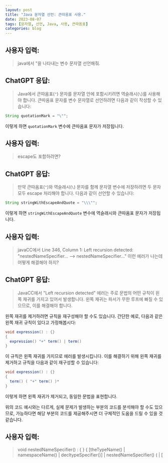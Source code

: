 ```yaml
---
layout: post
title: "Java 문자열 선언: 큰따옴표 사용."
date: 2023-08-07
tags: [문자열, 선언, Java, 사용, 큰따옴표]
categories: blog
---
```


## 사용자 입력:
> java에서 \"을 나타내는 변수 문자열 선언해줘.

## ChatGPT 응답:
> Java에서 큰따옴표(`"`) 문자를 문자열 안에 포함시키려면 역슬래시(`\`)를 사용해야 합니다. 큰따옴표 문자를 변수 문자열로 선언하려면 다음과 같이 작성할 수 있습니다:

```java
String quotationMark = "\"";
```

이렇게 하면 `quotationMark` 변수에 큰따옴표 문자가 저장됩니다.

## 사용자 입력:
> escape도 포함하려면?

## ChatGPT 응답:
> 만약 큰따옴표(`"`)와 역슬래시(`\`) 문자를 함께 문자열 변수에 저장하려면 두 문자 모두 escape 처리해야 합니다. 다음과 같이 선언할 수 있습니다:

```java
String stringWithEscapeAndQuote = "\\\"";
```

이렇게 하면 `stringWithEscapeAndQuote` 변수에 역슬래시와 큰따옴표 문자가 저장됩니다.

## 사용자 입력:
> javaCC에서 Line 346, Column 1: Left recursion detected: "nestedNameSpecifier... --> nestedNameSpecifier..." 이런 에러가 나는데 어떻게 해결해야 하지?

## ChatGPT 응답:
> JavaCC에서 "Left recursion detected" 에러는 주로 문법의 어떤 규칙이 왼쪽 재귀를 가지고 있어서 발생합니다. 왼쪽 재귀는 파서가 무한 루프에 빠질 수 있으므로, 이를 해결해야 합니다.

왼쪽 재귀를 제거하려면 규칙을 재구성해야 할 수도 있습니다. 간단한 예로, 다음과 같은 왼쪽 재귀 규칙이 있다고 가정해봅시다:

```java
void expression() : {}
{
  expression() "+" term() | term()
}
```

이 규칙은 왼쪽 재귀를 가지므로 에러를 발생시킵니다. 이를 해결하기 위해 왼쪽 재귀를 제거하고 규칙을 다음과 같이 재구성할 수 있습니다:

```java
void expression() : {}
{
  term() ( "+" term() )*
}
```

이렇게 하면 왼쪽 재귀가 제거되고, 동일한 문법을 표현합니다.

위의 코드 예시와는 다르게, 실제 문제가 발생하는 부분의 코드를 분석해야 할 수도 있으므로, 가능하다면 해당 부분의 코드를 제공해주시면 더 구체적인 도움을 드릴 수 있을 것 같습니다.

## 사용자 입력:
> void nestedNameSpecifier() :
{
}
{
    [theTypeName() | namespaceName() | decltypeSpecifier()] <Doublecolon>
    | nestedNameSpecifier() (<Identifier> | [<Template>]  simpleTemplateId()
    ) <Doublecolon>
} 이것은 javaCC구문의 일부인데, 여기서 left-recursion이 발생한데. 오류를 없애려면 어떻게 바꿔야 하나?

## ChatGPT 응답:
> 왼쪽 재귀 문제를 해결하기 위해서는 왼쪽 재귀의 패턴을 찾고 해당 부분을 재귀적으로 호출하지 않도록 재구조화해야 합니다. 주어진 `nestedNameSpecifier` 규칙에서 왼쪽 재귀는 `nestedNameSpecifier`가 자신을 직접 호출하고 있으므로 이 부분을 수정해야 합니다.

코드를 다음과 같이 변경해보세요:

```java
void nestedNameSpecifier() :
{}
{
    [theTypeName() | namespaceName() | decltypeSpecifier()] <Doublecolon> (nestedNameSpecifierSuffix())*
}

void nestedNameSpecifierSuffix() :
{}
{
    (<Identifier> | [<Template>] simpleTemplateId()) <Doublecolon>
}
```

이렇게 하면 `nestedNameSpecifier` 규칙이 자기 자신을 직접 호출하지 않고 `nestedNameSpecifierSuffix`를 반복 호출하도록 변경되었습니다. 이 구조는 원래의 구조와 의미가 같으면서도 왼쪽 재귀를 제거합니다.

재귀 구조는 종종 어려울 수 있으므로, 변경 후에도 코드가 여전히 원하는 대로 동작하는지 충분히 테스트하는 것이 좋습니다.

## 사용자 입력:
> void noPointerNewDeclarator() :
{
}
{
    <LeftBracket> expression() <RightBracket>  [attributeSpecifierSeq()]
    | noPointerNewDeclarator() <LeftBracket> constantExpression() <RightBracket> [attributeSpecifierSeq()]
} 이것은 javaCC구문의 일부인데, 여기서 left-recursion이 발생한데. 오류를 없애려면 어떻게 바꿔야 하나?

## ChatGPT 응답:
> 주어진 `noPointerNewDeclarator` 규칙에서 왼쪽 재귀는 `noPointerNewDeclarator`가 자신을 직접 호출하고 있으므로, 이 부분을 수정해야 합니다. 다음과 같이 왼쪽 재귀를 제거하면 됩니다:

```java
void noPointerNewDeclarator() :
{}
{
    (<LeftBracket> expression() <RightBracket> [attributeSpecifierSeq()]) (noPointerNewDeclaratorSuffix())*
}

void noPointerNewDeclaratorSuffix() :
{}
{
    <LeftBracket> constantExpression() <RightBracket> [attributeSpecifierSeq()]
}
```

이 변경은 `noPointerNewDeclarator` 규칙을 자기 자신을 직접 호출하지 않고 `noPointerNewDeclaratorSuffix`를 반복 호출하도록 변경합니다. 원래의 의미와 동일하면서도 왼쪽 재귀를 제거합니다.

변경 후에도 여전히 원하는 대로 동작하는지 충분히 테스트하는 것이 좋습니다.

## 사용자 입력:
> void noPointerDeclarator() : {}
{
    declaratorid() [attributeSpecifierSeq()]
    |
    noPointerDeclarator() (
        parametersAndQualifiers()
        | <LeftBracket> [constantExpression()] <RightBracket> [attributeSpecifierSeq()]
    )
    |
    <LeftParen> pointerDeclarator() <RightParen>
} 이것은 javaCC구문의 일부인데, 여기서 left-recursion이 발생한데. 오류를 없애려면 어떻게 바꿔야 하나?

## ChatGPT 응답:
> 이 문제의 해결을 위해서는 왼쪽 재귀 패턴을 찾고 해당 부분을 재귀적으로 호출하지 않도록 재구조화해야 합니다.

주어진 `noPointerDeclarator` 규칙에서 왼쪽 재귀는 `noPointerDeclarator`가 자신을 직접 호출하고 있으므로 이 부분을 수정해야 합니다. 아래 코드는 왼쪽 재귀를 제거한 형태입니다:

```java
void noPointerDeclarator() : {}
{
    declaratorid() [attributeSpecifierSeq()] (noPointerDeclaratorSuffix())*
    |
    <LeftParen> pointerDeclarator() <RightParen>
}

void noPointerDeclaratorSuffix() : {}
{
    parametersAndQualifiers()
    |
    <LeftBracket> [constantExpression()] <RightBracket> [attributeSpecifierSeq()]
}
```

이 변경은 `noPointerDeclarator` 규칙이 자기 자신을 직접 호출하지 않고 `noPointerDeclaratorSuffix`를 반복 호출하도록 변경합니다. 원래의 의미와 동일하면서도 왼쪽 재귀를 제거합니다.

변경 후에도 여전히 원하는 대로 동작하는지 충분히 테스트하는 것이 좋습니다.

## 사용자 입력:
> void noPointerAbstractDeclarator() : {}
{
    noPointerAbstractDeclarator() (
        parametersAndQualifiers()
        | noPointerAbstractDeclarator() <LeftBracket> [constantExpression()] <RightBracket> [attributeSpecifierSeq()]
        )
    |
    parametersAndQualifiers()
    |
    <LeftBracket> [constantExpression()] <RightBracket> [attributeSpecifierSeq()]
    |
    <LeftParen> pointerAbstractDeclarator() <RightParen>
} 이것은 javaCC구문의 일부인데, 여기서 left-recursion이 발생한데. 오류를 없애려면 어떻게 바꿔야 하나?

## ChatGPT 응답:
> 이 예시에서의 왼쪽 재귀는 `noPointerAbstractDeclarator`가 자신을 직접 호출하고 있기 때문에 발생합니다. 여기서의 왼쪽 재귀 제거는 조금 더 복잡한데, 재귀 패턴을 보면 다른 옵션들이 병합되어 있어서 일반화하기 어렵습니다. 하지만 아래와 같이 재구조화하여 왼쪽 재귀를 제거할 수 있습니다:

```java
void noPointerAbstractDeclarator() : {}
{
    ( parametersAndQualifiers() | <LeftBracket> [constantExpression()] <RightBracket> [attributeSpecifierSeq()] | <LeftParen> pointerAbstractDeclarator() <RightParen> ) (noPointerAbstractDeclaratorSuffix())*
}

void noPointerAbstractDeclaratorSuffix() : {}
{
    noPointerAbstractDeclarator() <LeftBracket> [constantExpression()] <RightBracket> [attributeSpecifierSeq()]
}
```

위 코드는 원래의 의미를 유지하면서 왼쪽 재귀를 제거합니다. 변경 후에도 여전히 원하는 대로 동작하는지 충분히 테스트하는 것이 좋습니다.

이러한 왼쪽 재귀 패턴의 해결은 종종 복잡할 수 있으므로, 문법 전체에 대한 전체적인 이해가 필요합니다. 따라서 이 수정이 여러분의 전체 문법과 완벽하게 일치하는지 확인하는 것이 중요합니다.

## 사용자 입력:
> javaCC컴파일할 때 Error: Line 472, Column 5: Expansion within "(...)?" can be matched by empty string.이런 에러는?

## ChatGPT 응답:
> JavaCC에서 "Expansion within `(...)?` can be matched by empty string"라는 오류는 선택적 확장 `( ... )?` 내에 있는 표현이 빈 문자열과 일치할 수 있음을 나타냅니다. 이것은 파서가 무한 루프에 빠질 수 있으므로 해결해야 할 문제입니다.

이 문제를 해결하려면, 해당 확장이 빈 문자열과 일치하지 않도록 코드를 변경해야 합니다.

오류 메시지에 나와 있는 특정 라인과 열을 참조하여 문제가 있는 부분을 찾은 후, 해당 부분의 선택적 확장을 분석하고 수정해야 할 것입니다.

문제를 더 구체적으로 진단하려면 해당 코드 라인의 내용이 필요할 수 있습니다. 코드의 일부분을 제공해 주시면, 더 구체적인 도움을 드릴 수 있을 것 같습니다.

## 사용자 입력:
> void noPointerAbstractPackDeclarator() : {}
{
    noPointerAbstractPackDeclarator() ( parametersAndQualifiers() | <LeftBracket> [constantExpression()] <RightBracket> [attributeSpecifierSeq()] )
    |
    <Ellipsis>
}
이것은 javaCC구문의 일부인데, 여기서 left-recursion이 발생한데. 오류를 없애려면 어떻게 바꿔야 하나?

## ChatGPT 응답:
> 주어진 `noPointerAbstractPackDeclarator` 규칙에서 왼쪽 재귀는 규칙이 자신을 직접 호출하고 있기 때문에 발생합니다. 이를 해결하기 위해 재귀 호출을 제거하고, 필요한 패턴을 유지하면서 재귀 구조를 변경해야 합니다.

아래의 코드는 왼쪽 재귀를 제거한 형태입니다:

```java
void noPointerAbstractPackDeclarator() : {}
{
    <Ellipsis> (noPointerAbstractPackDeclaratorSuffix())*
}

void noPointerAbstractPackDeclaratorSuffix() : {}
{
    parametersAndQualifiers()
    |
    <LeftBracket> [constantExpression()] <RightBracket> [attributeSpecifierSeq()]
}
```

여기서, 원래의 규칙을 두 부분으로 분리했습니다. 첫 번째 부분은 `<Ellipsis>`로 시작하고, 그 다음에 `noPointerAbstractPackDeclaratorSuffix`를 여러 번 반복할 수 있습니다.

이러한 변경은 왼쪽 재귀를 제거하면서도 원래의 의미를 유지합니다. 변경 후에도 여전히 원하는 대로 동작하는지 충분히 테스트하는 것이 좋습니다.

## 사용자 입력:
> (noPointerAbstractPackDeclaratorSuffix())* |  <Ellipsis>  이렇게 하지 않은 이유는?

## ChatGPT 응답:
> 제안하신 변경 `(noPointerAbstractPackDeclaratorSuffix())* | <Ellipsis>`는 왼쪽 재귀를 제거하지 않을 뿐만 아니라 의미도 원래 규칙과 다르게 됩니다.

원래의 규칙은 `noPointerAbstractPackDeclarator`가 자기 자신을 호출하는 형태로 재귀적인 구조를 가지고 있으며, `<Ellipsis>`가 있을 수 있습니다. 제안하신 변경은 이러한 재귀 구조를 완전히 제거하고, 대신 `noPointerAbstractPackDeclaratorSuffix`를 0번 이상 반복하거나 `<Ellipsis>` 중 하나를 선택하는 구조가 됩니다. 이것은 원래의 의미와 다릅니다.

왼쪽 재귀를 제거하면서 원래의 의미를 유지하려면, 재귀 구조를 변경하되 선택적 확장을 사용하여 원래의 의미를 유지해야 합니다. 제안한 코드는 이러한 목표를 달성하려고 했던 것입니다.

그럼에도 불구하고, 원래 의도와 정확히 일치하는지는 전체 문법과 어떻게 상호작용하는지에 따라 달라질 수 있으므로, 변경 후에 충분한 테스트를 수행하는 것이 중요합니다.

## 사용자 입력:
> 위 내용으로는  <Ellipsis>는 무조건 읽는다는 뜻 아닌가?

## ChatGPT 응답:
> 죄송합니다. 제가 제공한 코드 해석과 의도를 정확하게 전달하지 못한 것 같습니다. 문맥을 더 고려하여 분석해보겠습니다.

원래 규칙:

```java
void noPointerAbstractPackDeclarator() : {}
{
    noPointerAbstractPackDeclarator() ( parametersAndQualifiers() | <LeftBracket> [constantExpression()] <RightBracket> [attributeSpecifierSeq()] )
    |
    <Ellipsis>
}
```

이 규칙에서 `noPointerAbstractPackDeclarator`가 자기 자신을 호출하므로 왼쪽 재귀가 있습니다. 그리고 재귀 호출 뒤에 다른 확장이 오거나 `<Ellipsis>` 토큰이 올 수 있습니다.

제가 제안한 변경:

```java
void noPointerAbstractPackDeclarator() : {}
{
    <Ellipsis> (noPointerAbstractPackDeclaratorSuffix())*
}

void noPointerAbstractPackDeclaratorSuffix() : {}
{
    parametersAndQualifiers()
    |
    <LeftBracket> [constantExpression()] <RightBracket> [attributeSpecifierSeq()]
}
```

여기서 `<Ellipsis>`는 무조건 읽혀야 하며, 이후에 `noPointerAbstractPackDeclaratorSuffix` 확장이 0번 이상 반복될 수 있습니다.

원래 규칙의 의도와 전체 문법을 정확히 이해하지 못했을 수 있으므로, 이 변경이 정확하게 원하는 동작을 수행하는지는 테스트와 검토가 필요합니다.

원하는 동작을 좀 더 명확하게 설명해 주시면, 그에 따라 정확한 해결책을 제안할 수 있을 것 같습니다.

## 사용자 입력:
> 네 말이 맞다.

## ChatGPT 응답:
> 감사합니다. 왼쪽 재귀와 관련된 문제는 종종 복잡하고 문맥에 의존적일 수 있으므로, 정확한 해결책을 찾기 위해서는 전체 문법과 특정 규칙이 어떻게 작동해야 하는지에 대한 충분한 이해가 필요합니다.

제가 제안한 변경이나 이해가 부족한 부분이 있으면 언제든지 질문해 주세요. 문제 해결에 도움이 되고자 합니다.

## 사용자 입력:
> void noPointerAbstractDeclarator() : {}
{
    noPointerAbstractDeclarator() (
        parametersAndQualifiers()
        | noPointerAbstractDeclarator() <LeftBracket> [constantExpression()] <RightBracket> [attributeSpecifierSeq()]
        )
    |
    parametersAndQualifiers()
    |
    <LeftBracket> [constantExpression()] <RightBracket> [attributeSpecifierSeq()]
    |
    <LeftParen> pointerAbstractDeclarator() <RightParen>
} 이것은 javaCC구문의 일부인데, 여기서 left-recursion이 발생한데. 오류를 없애려면 어떻게 바꿔야 하나?

## ChatGPT 응답:
> 이 경우의 왼쪽 재귀는 `noPointerAbstractDeclarator`가 자기 자신을 직접 호출하고 있기 때문에 발생합니다. 이 문제를 해결하기 위해 해당 재귀 구조를 다시 작성해야 합니다.

주어진 규칙의 의도를 완전히 이해하지 않았지만, 아래와 같이 재작성하여 왼쪽 재귀를 제거할 수 있을 것 같습니다.

```java
void noPointerAbstractDeclarator() : {}
{
    (parametersAndQualifiers() | <LeftBracket> [constantExpression()] <RightBracket> [attributeSpecifierSeq()] | <LeftParen> pointerAbstractDeclarator() <RightParen> ) (noPointerAbstractDeclaratorSuffix())*
}

void noPointerAbstractDeclaratorSuffix() : {}
{
    parametersAndQualifiers()
    | <LeftBracket> [constantExpression()] <RightBracket> [attributeSpecifierSeq()]
}
```

이 예제에서 `noPointerAbstractDeclarator`가 자신을 직접 호출하는 대신, 새로운 규칙 `noPointerAbstractDeclaratorSuffix`를 만들어서 재귀를 분리했습니다. `noPointerAbstractDeclaratorSuffix`는 원래 규칙의 재귀 부분을 나타냅니다.

이 변경은 왼쪽 재귀를 제거하면서도 동일한 구문을 분석하게 됩니다. 하지만, 원래 규칙의 정확한 의미와 동작을 보장하려면 전체 문맥과 상호 작용하는 다른 규칙을 함께 고려해야 할 수 있으므로, 변경 후 충분히 테스트해 보시는 것이 좋습니다.

## 사용자 입력:
> void postfixExpression() :
{
}
{
    primaryExpression()
    | postfixExpression() <LeftBracket> (expression() | bracedInitList()) <RightBracket>
    | postfixExpression() <LeftParen> [expressionList()] <RightParen>
    | (simpleTypeSpecifier() | typeNameSpecifier()) (
        <LeftParen> [expressionList()] <RightParen>
        | bracedInitList()
    )
    | postfixExpression() (<Dot> | <Arrow> ) (
        [<Template>]  idExpression()
        | pseudoDestructorName()
    )
    | postfixExpression() (<PlusPlus> | <MinusMinus>)
    | (
        <Dynamic_cast>
        | <Static_cast>
        | <Reinterpret_cast>
        | <Const_cast>
    ) <Less> theTypeId() <Greater> <LeftParen> expression() <RightParen>
    | typeIdOfTheTypeId() <LeftParen> (expression() | theTypeId()) <RightParen>
} 이것은 javaCC구문의 일부인데, 여기서 left-recursion이 발생한데. 오류를 없애려면 어떻게 바꿔야 하나?

## ChatGPT 응답:
> 주어진 `postfixExpression` 규칙에서 왼쪽 재귀가 발생하고 있습니다. 왼쪽 재귀를 제거하려면 규칙을 재작성해야 하며, 이를 위해 일반적으로 규칙을 분리하고 반복을 허용하는 구조로 바꾸는 방법을 사용합니다.

아래는 `postfixExpression` 규칙을 왼쪽 재귀가 없는 형태로 재작성한 예제입니다:

```java
void postfixExpression() :
{}
{
    primaryExpression() postfixExpressionSuffix()*
}

void postfixExpressionSuffix() :
{}
{
    <LeftBracket> (expression() | bracedInitList()) <RightBracket>
    | <LeftParen> [expressionList()] <RightParen>
    | (simpleTypeSpecifier() | typeNameSpecifier()) (
        <LeftParen> [expressionList()] <RightParen>
        | bracedInitList()
    )
    | (<Dot> | <Arrow>) (
        [<Template>]  idExpression()
        | pseudoDestructorName()
    )
    | (<PlusPlus> | <MinusMinus>)
    | (
        <Dynamic_cast>
        | <Static_cast>
        | <Reinterpret_cast>
        | <Const_cast>
    ) <Less> theTypeId() <Greater> <LeftParen> expression() <RightParen>
    | typeIdOfTheTypeId() <LeftParen> (expression() | theTypeId()) <RightParen>
}
```

여기서 `postfixExpression` 규칙은 기본 표현식(`primaryExpression()`)과 그 뒤에 오는 선택적 접미사(`postfixExpressionSuffix()`)의 시퀀스로 구성됩니다. 이렇게 하면 왼쪽 재귀를 제거하면서도 동일한 구문을 분석할 수 있습니다.

이러한 변경이 전체 문법과 어떻게 상호작용하는지에 따라 달라질 수 있으므로, 변경 후에 충분한 테스트를 수행하는 것이 중요합니다.

